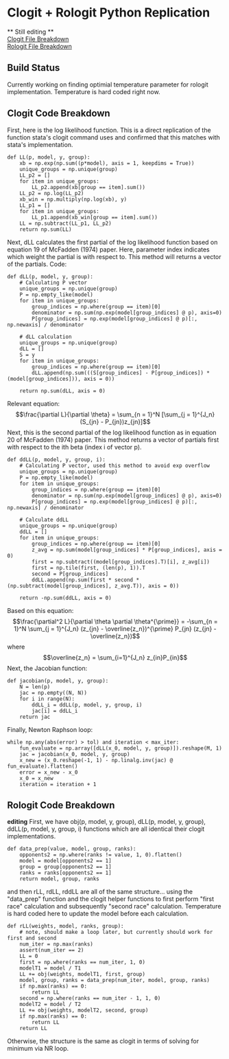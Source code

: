# Clogit + Rologit Python Replication
** Still editing **\
[Clogit File Breakdown](#clogit-code-breakdown)\
[Rologit File Breakdown](#rologit-code-breakdown)
## Build Status
Currently working on finding optimial temperature parameter for rologit implementation. Temperature is hard coded right now.
## Clogit Code Breakdown
First, here is the log likelihood function. This is a direct replication of the function stata's clogit command uses and confirmed that this matches with stata's implementation.
```
def LL(p, model, y, group):
    xb = np.exp(np.sum((p*model), axis = 1, keepdims = True))
    unique_groups = np.unique(group)
    LL_p2 = []
    for item in unique_groups:
        LL_p2.append(xb[group == item].sum())
    LL_p2 = np.log(LL_p2)
    xb_win = np.multiply(np.log(xb), y)
    LL_p1 = []
    for item in unique_groups:
        LL_p1.append(xb_win[group == item].sum()) 
    LL = np.subtract(LL_p1, LL_p2) 
    return np.sum(LL)
```
Next, dLL calculates the first partial of the log likelihood function based on equation 19 of McFadden (1974) paper. Here, parameter index indicates which weight the partial is with respect to. This method will returns a vector of the partials. Code:
```
def dLL(p, model, y, group):    
    # Calculating P vector
    unique_groups = np.unique(group)
    P = np.empty_like(model)
    for item in unique_groups:
        group_indices = np.where(group == item)[0]
        denominator = np.sum(np.exp(model[group_indices] @ p), axis=0)
        P[group_indices] = np.exp(model[group_indices] @ p)[:, np.newaxis] / denominator
    
    # dLL calculation
    unique_groups = np.unique(group)
    dLL = []
    S = y
    for item in unique_groups:
        group_indices = np.where(group == item)[0]
        dLL.append(np.sum(((S[group_indices] - P[group_indices]) * (model[group_indices])), axis = 0))
        
    return np.sum(dLL, axis = 0)
```
Relevant equation:
$$\frac{\partial L}{\partial \theta} = \sum_{n = 1}^N [\sum_{j = 1}^{J_n} (S_{jn} - P_{jn})z_{jn}]$$
Next, this is the second partial of the log likelihood function as in equation 20 of McFadden (1974) paper. This method returns a vector of partials first with respect to the ith beta (index i of vector p).
```
def ddLL(p, model, y, group, i):
    # Calculating P vector, used this method to avoid exp overflow
    unique_groups = np.unique(group)
    P = np.empty_like(model)
    for item in unique_groups:
        group_indices = np.where(group == item)[0]
        denominator = np.sum(np.exp(model[group_indices] @ p), axis=0)
        P[group_indices] = np.exp(model[group_indices] @ p)[:, np.newaxis] / denominator
    
    # Calculate ddLL
    unique_groups = np.unique(group)
    ddLL = []
    for item in unique_groups:
        group_indices = np.where(group == item)[0]
        z_avg = np.sum(model[group_indices] * P[group_indices], axis = 0)
        first = np.subtract((model[group_indices].T)[i], z_avg[i])
        first = np.tile(first, (len(p), 1)).T
        second = P[group_indices]
        ddLL.append(np.sum(first * second * (np.subtract(model[group_indices], z_avg.T)), axis = 0))

    return -np.sum(ddLL, axis = 0)
```
Based on this equation:
$$\frac{\partial^2 L}{\partial \theta \partial \theta^{\prime}} = -\sum_{n = 1}^N \sum_{j = 1}^{J_n} (z_{jn} - \overline{z_n})^{\prime}  P_{jn} (z_{jn} - \overline{z_n})$$
where 
$$\overline{z_n} = \sum_{i=1}^{J_n} z_{in}P_{in}$$
Next, the Jacobian function:
```
def jacobian(p, model, y, group):
    N = len(p)
    jac = np.empty((N, N))
    for i in range(N):
        ddLL_i = ddLL(p, model, y, group, i)
        jac[i] = ddLL_i
    return jac
```
Finally, Newton Raphson loop:
```
while np.any(abs(error) > tol) and iteration < max_iter:
    fun_evaluate = np.array([dLL(x_0, model, y, group)]).reshape(M, 1)
    jac = jacobian(x_0, model, y, group) 
    x_new = (x_0.reshape(-1, 1) - np.linalg.inv(jac) @ fun_evaluate).flatten()
    error = x_new - x_0
    x_0 = x_new
    iteration = iteration + 1
```

## Rologit Code Breakdown
**editing**
First, we have obj(p, model, y, group), dLL(p, model, y, group), ddLL(p, model, y, group, i) functions which are all identical their clogit implementations.
```
def data_prep(value, model, group, ranks):
    opponents2 = np.where(ranks != value, 1, 0).flatten()
    model = model[opponents2 == 1]
    group = group[opponents2 == 1]
    ranks = ranks[opponents2 == 1]
    return model, group, ranks
```
and then rLL, rdLL, rddLL are all of the same structure... using the "data_prep" function and the clogit helper functions to first perform "first race" calculation and subsequently "second race" calculation. Temperature is hard coded here to update the model before each calculation.
```
def rLL(weights, model, ranks, group):
    # note, should make a loop later, but currently should work for first and second
    num_iter = np.max(ranks)
    assert(num_iter == 2)
    LL = 0
    first = np.where(ranks == num_iter, 1, 0)
    modelT1 = model / T1
    LL += obj(weights, modelT1, first, group)
    model, group, ranks = data_prep(num_iter, model, group, ranks)
    if np.max(ranks) == 0:
        return LL
    second = np.where(ranks == num_iter - 1, 1, 0)
    modelT2 = model / T2
    LL += obj(weights, modelT2, second, group)
    if np.max(ranks) == 0:
        return LL
    return LL
```
Otherwise, the structure is the same as clogit in terms of solving for minimum via NR loop.
